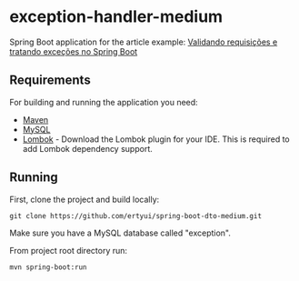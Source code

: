 # exception-handler-medium

Spring Boot application for the article example: [Validando requisições e tratando exceções no Spring Boot](https://medium.com/p/1750ddb1e1cc/)

## Requirements

For building and running the application you need:

- [Maven](http://maven.apache.org/download.cgi)
- [MySQL](http://maven.apache.org/download.cgi)
- [Lombok](https://projectlombok.org/) - Download the Lombok plugin for your IDE. This is required to add Lombok dependency support.

## Running

First, clone the project and build locally:

```shell
git clone https://github.com/ertyui/spring-boot-dto-medium.git
```

Make sure you have a MySQL database called "exception".

From project root directory run:

```shell
mvn spring-boot:run
```
